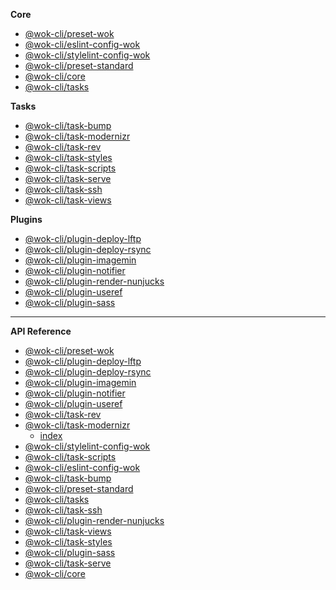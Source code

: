 <!-- prettier-ignore -->
**Core**

- [@wok-cli/preset-wok](packages/preset-wok/)
- [@wok-cli/eslint-config-wok](packages/eslint-config-wok/)
- [@wok-cli/stylelint-config-wok](packages/stylelint-config-wok/)
- [@wok-cli/preset-standard](packages/preset-standard/)
- [@wok-cli/core](packages/core/)
- [@wok-cli/tasks](packages/tasks/)

**Tasks**

- [@wok-cli/task-bump](packages/task-bump/)
- [@wok-cli/task-modernizr](packages/task-modernizr/)
- [@wok-cli/task-rev](packages/task-rev/)
- [@wok-cli/task-styles](packages/task-styles/)
- [@wok-cli/task-scripts](packages/task-scripts/)
- [@wok-cli/task-serve](packages/task-serve/)
- [@wok-cli/task-ssh](packages/task-ssh/)
- [@wok-cli/task-views](packages/task-views/)

**Plugins**

- [@wok-cli/plugin-deploy-lftp](packages/plugin-deploy-lftp/)
- [@wok-cli/plugin-deploy-rsync](packages/plugin-deploy-rsync/)
- [@wok-cli/plugin-imagemin](packages/plugin-imagemin/)
- [@wok-cli/plugin-notifier](packages/plugin-notifier/)
- [@wok-cli/plugin-render-nunjucks](packages/plugin-render-nunjucks/)
- [@wok-cli/plugin-useref](packages/plugin-useref/)
- [@wok-cli/plugin-sass](packages/plugin-sass/)

---

**API Reference**

- [@wok-cli/preset-wok](packages/preset-wok/api/)
- [@wok-cli/plugin-deploy-lftp](packages/plugin-deploy-lftp/api/)
- [@wok-cli/plugin-deploy-rsync](packages/plugin-deploy-rsync/api/)
- [@wok-cli/plugin-imagemin](packages/plugin-imagemin/api/)
- [@wok-cli/plugin-notifier](packages/plugin-notifier/api/)
- [@wok-cli/plugin-useref](packages/plugin-useref/api/)
- [@wok-cli/task-rev](packages/task-rev/api/)
- [@wok-cli/task-modernizr](packages/task-modernizr/api/)
  - [index](packages/task-modernizr/api/index)
- [@wok-cli/stylelint-config-wok](packages/stylelint-config-wok/api/)
- [@wok-cli/task-scripts](packages/task-scripts/api/)
- [@wok-cli/eslint-config-wok](packages/eslint-config-wok/api/)
- [@wok-cli/task-bump](packages/task-bump/api/)
- [@wok-cli/preset-standard](packages/preset-standard/api/)
- [@wok-cli/tasks](packages/tasks/api/)
- [@wok-cli/task-ssh](packages/task-ssh/api/)
- [@wok-cli/plugin-render-nunjucks](packages/plugin-render-nunjucks/api/)
- [@wok-cli/task-views](packages/task-views/api/)
- [@wok-cli/task-styles](packages/task-styles/api/)
- [@wok-cli/plugin-sass](packages/plugin-sass/api/)
- [@wok-cli/task-serve](packages/task-serve/api/)
- [@wok-cli/core](packages/core/api/)
